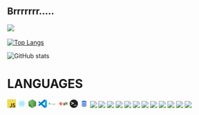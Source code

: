 ## Brrrrrrr.....
<p align="left"> <img src="https://komarev.com/ghpvc/?username=RAJESH2199&label=Profile%20views&color=129e00&style=plastic"/> </p>


[![Top Langs](https://github-readme-stats.vercel.app/api/top-langs/?username=RAJESH2199)](https://github.com/RAJESH2199/github-readme-stats)

![GitHub stats](https://github-readme-stats.vercel.app/api?username=RAJESH2199&show_icons=true&theme=solarized-prussian)

# LANGUAGES
<code><img height="20" src="https://raw.githubusercontent.com/github/explore/80688e429a7d4ef2fca1e82350fe8e3517d3494d/topics/javascript/javascript.png"></code>
<code><img height="20" src="https://raw.githubusercontent.com/github/explore/80688e429a7d4ef2fca1e82350fe8e3517d3494d/topics/react/react.png"></code>
<code><img height="20" src="https://raw.githubusercontent.com/github/explore/80688e429a7d4ef2fca1e82350fe8e3517d3494d/topics/nodejs/nodejs.png"></code>
<code><img height="20" src="https://raw.githubusercontent.com/github/explore/80688e429a7d4ef2fca1e82350fe8e3517d3494d/topics/visual-studio-code/visual-studio-code.png"></code>
<code><img height="20" src="https://raw.githubusercontent.com/github/explore/80688e429a7d4ef2fca1e82350fe8e3517d3494d/topics/mongodb/mongodb.png"></code>
<code><img height="20" src="https://raw.githubusercontent.com/github/explore/80688e429a7d4ef2fca1e82350fe8e3517d3494d/topics/git/git.png"></code>
<code><img height="20" src="https://raw.githubusercontent.com/github/explore/80688e429a7d4ef2fca1e82350fe8e3517d3494d/topics/terminal/terminal.png"></code>
<code><img height="20" src="https://raw.githubusercontent.com/github/explore/80688e429a7d4ef2fca1e82350fe8e3517d3494d/topics/sql/sql.png"></code>
<code><img height="20" src="https://img.icons8.com/color/48/000000/python.png"></code>
<code><img height="20" src="https://www.vectorlogo.zone/logos/getpostman/getpostman-icon.svg"></code>
<code><img height="20" src="https://www.vectorlogo.zone/logos/jenkins/jenkins-icon.svg"></code>
<code><img height="20" src="https://www.vectorlogo.zone/logos/amazon_aws/amazon_aws-icon.svg"></code>
<code><img height="20" src="https://www.vectorlogo.zone/logos/docker/docker-icon.svg"></code>
<code><img height="20" src="https://www.vectorlogo.zone/logos/terraformio/terraformio-icon.svg"></code>
<code><img height="20" src="https://www.vectorlogo.zone/logos/atlassian_jira/atlassian_jira-icon.svg"></code>
<code><img height="20" src="https://www.vectorlogo.zone/logos/git-scm/git-scm-icon.svg"></code>
<code><img height="20" src="https://www.vectorlogo.zone/logos/splunk/splunk-icon.svg"></code>
<code><img height="20" src="https://www.vectorlogo.zone/logos/amazon_cloudwatch/amazon_cloudwatch-icon.svg"></code>
<code><img height="20" src="https://www.vectorlogo.zone/logos/jupyter/jupyter-icon.svg"></code>
<code><img height="20" src="https://www.vectorlogo.zone/logos/linux/linux-icon.svg"></code>









